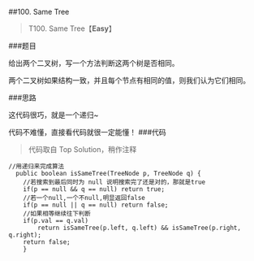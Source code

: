 ##100. Same Tree
> T100. Same Tree【**Easy**】

###题目

给出两个二叉树，写一个方法判断这两个树是否相同。

两个二叉树如果结构一致，并且每个节点有相同的值，则我们认为它们相同。

###思路

这代码很巧，就是一个递归~

代码不难懂，直接看代码就很一定能懂！
###代码
>代码取自 Top Solution，稍作注释

```
//用递归来完成算法
  public boolean isSameTree(TreeNode p, TreeNode q) {
    //若搜索到最后同时为 null 说明搜索完了还是对的，那就是true
    if(p == null && q == null) return true;
    //若一个null,一个不null,明显返回false
    if(p == null || q == null) return false;
    //如果相等继续往下判断
    if(p.val == q.val)
        return isSameTree(p.left, q.left) && isSameTree(p.right, q.right);
    return false;
    }
```
